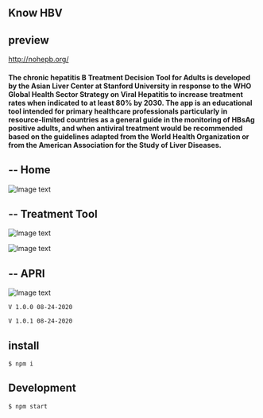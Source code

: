 ## Know HBV

## preview

http://nohepb.org/

#### The chronic hepatitis B Treatment Decision Tool for Adults is developed by the Asian Liver Center at Stanford University in response to the WHO Global Health Sector Strategy on Viral Hepatitis to increase treatment rates when indicated to at least 80% by 2030. The app is an educational tool intended for primary healthcare professionals particularly in resource-limited countries as a general guide in the monitoring of HBsAg positive adults, and when antiviral treatment would be recommended based on the guidelines adapted from the World Health Organization or from the American Association for the Study of Liver Diseases.


--
Home
--
![Image text](https://raw.githubusercontent.com/yabao1991/know-HBV-spa/master/assets/websiteScreenSample/home_02.png)

--
Treatment Tool
--
![Image text](https://raw.githubusercontent.com/yabao1991/know-HBV-spa/master/assets/websiteScreenSample/home_00.png)

![Image text](https://raw.githubusercontent.com/yabao1991/know-HBV-spa/master/assets/websiteScreenSample/home_01.png)


--
APRI
--
![Image text](https://raw.githubusercontent.com/yabao1991/know-HBV-spa/master/assets/websiteScreenSample/apri_00.png)

```
V 1.0.0 08-24-2020
```

```
V 1.0.1 08-24-2020
```

## install
```
$ npm i 
```

## Development

```
$ npm start
```
